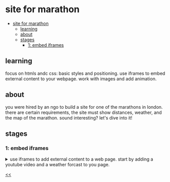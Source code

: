 # site for marathon

- [site for marathon](#site-for-marathon)
  - [learning](#learning)
  - [about](#about)
  - [stages](#stages)
    - [1: embed iframes](#1-embed-iframes)

## learning
focus on htmls andc css: basic styles and positioning. use iframes to embed external content to your webpage. work with images and add animation.

## about
you were hired by an ngo to build a site for one of the marathons in london. there are certain requirements, the site must show distances, weather, and the map of the marathon. sound interesting? let's dive into it!

## stages
### 1: embed iframes
<details>
<summary>use iframes to add external content to a web page. start by adding a youtube video and a weather forcast to you page.</summary>

#### 1.1 description
let's start creating the landing page by adding two `iframes` to the page.

the first `iframe` should contain a motivational video for runners from youtube. you can choose any video that inspires and motivates runners to participate in the race.

the second `iframe` will display the london weather forecast. use the weather widget from [meteoblue](https://www.meteoblue.com/en/weather/widget/setupday). please configure the widget to display the weather of london for 7 days, including the icon, minimum and maximum temperature, wind speed and direction.

wrap each iframe in a block with an `iframe-container` class to further work with the styles.

#### 1.2 objectives
at the first stage, you should have:
- `iframe` with an embedded youtube video;
- `iframe` with a weather widget;
- each `iframe` must be wrapped in a block with a class `iframe-container`

#### 1.3 examples

![stage 1 marathon site design](./s01.png)

</details>

[<<](https://github.com/eucarizan/front-end/blob/main/README.md)
<!--
:%s/\(Sample \(Input\|Output\) \d:\)\n\(.*\)/```\r\r**\1**\r```\3/gc

### 0: 
<details>
<summary></summary>

#### 0.1 description

#### 0.2 objectives

#### 0.3 examples

</details>
-->

